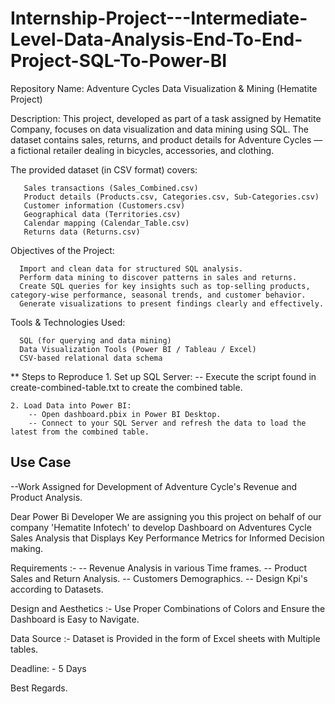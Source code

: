 # Internship-Project---Intermediate-Level-Data-Analysis-End-To-End-Project-SQL-To-Power-BI
Repository Name: Adventure Cycles Data Visualization & Mining (Hematite Project)

Description:
This project, developed as part of a task assigned by Hematite Company, focuses on data visualization and data mining using SQL. The dataset contains sales, returns, and product details for Adventure Cycles — a fictional retailer dealing in bicycles, accessories, and clothing.

The provided dataset (in CSV format) covers:

       Sales transactions (Sales_Combined.csv)
       Product details (Products.csv, Categories.csv, Sub-Categories.csv)
       Customer information (Customers.csv)
       Geographical data (Territories.csv)
       Calendar mapping (Calendar_Table.csv)
       Returns data (Returns.csv)
  
Objectives of the Project:
      
      Import and clean data for structured SQL analysis.
      Perform data mining to discover patterns in sales and returns.
      Create SQL queries for key insights such as top-selling products, category-wise performance, seasonal trends, and customer behavior.
      Generate visualizations to present findings clearly and effectively.

Tools & Technologies Used:

      SQL (for querying and data mining)
      Data Visualization Tools (Power BI / Tableau / Excel)
      CSV-based relational data schema


** Steps to Reproduce
    1. Set up SQL Server:
        -- Execute the script found in create-combined-table.txt to create the combined table.
    
    2. Load Data into Power BI:
        -- Open dashboard.pbix in Power BI Desktop.
        -- Connect to your SQL Server and refresh the data to load the latest from the combined table.


## Use Case

--Work Assigned for Development of Adventure Cycle's Revenue and Product Analysis.

 Dear Power Bi Developer 
 We are assigning you this project on behalf of our company 'Hematite Infotech' to develop Dashboard on Adventures Cycle Sales  Analysis that Displays Key Performance Metrics for Informed Decision making.

 Requirements :-
 -- Revenue Analysis in various Time frames.
 -- Product Sales and Return Analysis.
 -- Customers Demographics.
 -- Design Kpi's according to Datasets.

 Design and Aesthetics :- Use Proper Combinations of Colors and Ensure the Dashboard is Easy to Navigate.

 Data Source :- Dataset is Provided in the form of Excel sheets with Multiple tables.

 Deadline: - 5 Days

 Best Regards.


